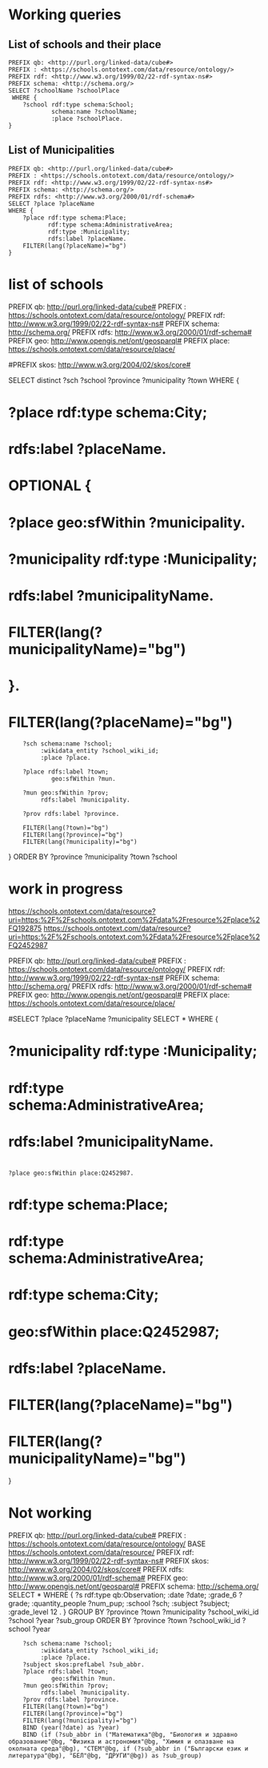 # Working queries


## List of schools and their place

```
PREFIX qb: <http://purl.org/linked-data/cube#>
PREFIX : <https://schools.ontotext.com/data/resource/ontology/>
PREFIX rdf: <http://www.w3.org/1999/02/22-rdf-syntax-ns#>
PREFIX schema: <http://schema.org/>
SELECT ?schoolName ?schoolPlace
 WHERE {
    ?school rdf:type schema:School;
            schema:name ?schoolName;
            :place ?schoolPlace.
}
```


## List of Municipalities

```
PREFIX qb: <http://purl.org/linked-data/cube#>
PREFIX : <https://schools.ontotext.com/data/resource/ontology/>
PREFIX rdf: <http://www.w3.org/1999/02/22-rdf-syntax-ns#>
PREFIX schema: <http://schema.org/>
PREFIX rdfs: <http://www.w3.org/2000/01/rdf-schema#>
SELECT ?place ?placeName
WHERE {
    ?place rdf:type schema:Place;
           rdf:type schema:AdministrativeArea;
           rdf:type :Municipality;
           rdfs:label ?placeName.
    FILTER(lang(?placeName)="bg")
}
```

# list of schools

PREFIX qb: <http://purl.org/linked-data/cube#>
PREFIX : <https://schools.ontotext.com/data/resource/ontology/>
PREFIX rdf: <http://www.w3.org/1999/02/22-rdf-syntax-ns#>
PREFIX schema: <http://schema.org/>
PREFIX rdfs: <http://www.w3.org/2000/01/rdf-schema#>
PREFIX geo: <http://www.opengis.net/ont/geosparql#>
PREFIX place: <https://schools.ontotext.com/data/resource/place/>

#PREFIX skos: <http://www.w3.org/2004/02/skos/core#>

SELECT distinct ?sch ?school ?province ?municipality ?town
WHERE {
#    ?place rdf:type schema:City;
#    	   rdfs:label ?placeName.
#    OPTIONAL {
#        ?place geo:sfWithin ?municipality.
#        ?municipality rdf:type :Municipality;
#                      rdfs:label ?municipalityName.
#        FILTER(lang(?municipalityName)="bg")
#   	}.
#
#    FILTER(lang(?placeName)="bg")

        ?sch schema:name ?school;
             :wikidata_entity ?school_wiki_id;
             :place ?place.

        ?place rdfs:label ?town;
                geo:sfWithin ?mun.

        ?mun geo:sfWithin ?prov;
             rdfs:label ?municipality.

        ?prov rdfs:label ?province.

        FILTER(lang(?town)="bg")
        FILTER(lang(?province)="bg")
    	FILTER(lang(?municipality)="bg")
}
ORDER BY ?province ?municipality ?town ?school



# work in progress

https://schools.ontotext.com/data/resource?uri=https:%2F%2Fschools.ontotext.com%2Fdata%2Fresource%2Fplace%2FQ192875
https://schools.ontotext.com/data/resource?uri=https:%2F%2Fschools.ontotext.com%2Fdata%2Fresource%2Fplace%2FQ2452987

PREFIX qb: <http://purl.org/linked-data/cube#>
PREFIX : <https://schools.ontotext.com/data/resource/ontology/>
PREFIX rdf: <http://www.w3.org/1999/02/22-rdf-syntax-ns#>
PREFIX schema: <http://schema.org/>
PREFIX rdfs: <http://www.w3.org/2000/01/rdf-schema#>
PREFIX geo: <http://www.opengis.net/ont/geosparql#>
PREFIX place: <https://schools.ontotext.com/data/resource/place/>

#SELECT ?place ?placeName ?municipality
SELECT *
WHERE {
#    ?municipality rdf:type :Municipality;
#                  rdf:type schema:AdministrativeArea;
#        		  rdfs:label ?municipalityName.
#
    ?place geo:sfWithin place:Q2452987.
#        rdf:type schema:Place;
#           rdf:type schema:AdministrativeArea;
#           rdf:type schema:City;
#           geo:sfWithin place:Q2452987;
#           rdfs:label ?placeName.
#
#    FILTER(lang(?placeName)="bg")
#    FILTER(lang(?municipalityName)="bg")
}


# Not working

PREFIX qb: <http://purl.org/linked-data/cube#>
PREFIX : <https://schools.ontotext.com/data/resource/ontology/>
BASE <https://schools.ontotext.com/data/resource/>
PREFIX rdf: <http://www.w3.org/1999/02/22-rdf-syntax-ns#>
PREFIX skos: <http://www.w3.org/2004/02/skos/core#>
PREFIX rdfs: <http://www.w3.org/2000/01/rdf-schema#>
PREFIX geo: <http://www.opengis.net/ont/geosparql#>
PREFIX schema: <http://schema.org/>
SELECT *
  WHERE {
        ?s rdf:type qb:Observation;
           :date ?date;
           :grade_6 ?grade;
           :quantity_people ?num_pup;
           :school ?sch;
           :subject ?subject;
           :grade_level 12 .
} GROUP BY ?province ?town ?municipality ?school_wiki_id ?school ?year ?sub_group
ORDER BY ?province ?town ?school_wiki_id ?school ?year



        ?sch schema:name ?school;
             :wikidata_entity ?school_wiki_id;
             :place ?place.
        ?subject skos:prefLabel ?sub_abbr.
        ?place rdfs:label ?town;
                geo:sfWithin ?mun.
        ?mun geo:sfWithin ?prov;
             rdfs:label ?municipality.
        ?prov rdfs:label ?province.
        FILTER(lang(?town)="bg")
        FILTER(lang(?province)="bg")
    	FILTER(lang(?municipality)="bg")
        BIND (year(?date) as ?year)
        BIND (if (?sub_abbr in ("Математика"@bg, "Биология и здравно образование"@bg, "Физика и астрономия"@bg, "Химия и опазване на околната среда"@bg), "СТЕМ"@bg, if (?sub_abbr in ("Български език и литература"@bg), "БЕЛ"@bg, "ДРУГИ"@bg)) as ?sub_group)
